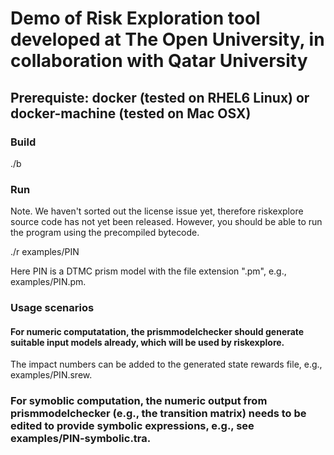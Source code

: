 # Demo of Risk Exploration tool developed at The Open University, in collaboration with Qatar University

## Prerequiste: docker (tested on RHEL6 Linux) or docker-machine (tested on Mac OSX)

### Build

./b

### Run
Note. We haven't sorted out the license issue yet, therefore riskexplore source code has not yet been released. However, you should be able to run the program using the precompiled bytecode.

./r examples/PIN

Here PIN is a DTMC prism model with the file extension ".pm", e.g., examples/PIN.pm. 

### Usage scenarios

#### For numeric computatation, the prismmodelchecker should generate suitable input models already, which will be used by riskexplore. 
The impact numbers can be added to the generated state rewards file, e.g., examples/PIN.srew. 

### For symoblic computation, the numeric output from prismmodelchecker (e.g., the transition matrix) needs to be edited to provide symbolic expressions, e.g., see examples/PIN-symbolic.tra. 

